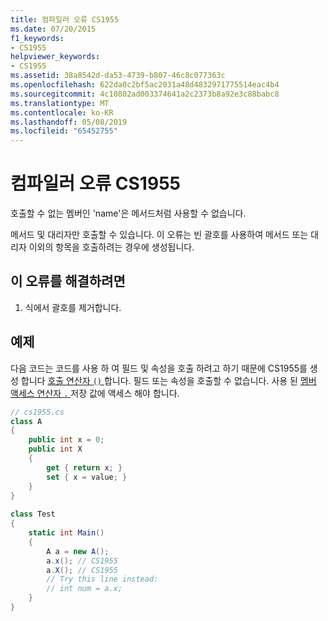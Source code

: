 ```yaml
---
title: 컴파일러 오류 CS1955
ms.date: 07/20/2015
f1_keywords:
- CS1955
helpviewer_keywords:
- CS1955
ms.assetid: 38a8542d-da53-4739-b807-46c8c077363c
ms.openlocfilehash: 622da0c2bf5ac2031a48d4832971775514eac4b4
ms.sourcegitcommit: 4c10802ad003374641a2c2373b8a92e3c88babc8
ms.translationtype: MT
ms.contentlocale: ko-KR
ms.lasthandoff: 05/08/2019
ms.locfileid: "65452755"
---
```

# <a name="compiler-error-cs1955"></a>컴파일러 오류 CS1955

호출할 수 없는 멤버인 'name'은 메서드처럼 사용할 수 없습니다.  
  
메서드 및 대리자만 호출할 수 있습니다. 이 오류는 빈 괄호를 사용하여 메서드 또는 대리자 이외의 항목을 호출하려는 경우에 생성됩니다.  
  
## <a name="to-correct-this-error"></a>이 오류를 해결하려면  
  
1. 식에서 괄호를 제거합니다.  
  
## <a name="example"></a>예제

다음 코드는 코드를 사용 하 여 필드 및 속성을 호출 하려고 하기 때문에 CS1955를 생성 합니다 [호출 연산자 `()` ](../language-reference/operators/member-access-operators.md#invocation-operator-)합니다. 필드 또는 속성을 호출할 수 없습니다. 사용 된 [멤버 액세스 연산자 `.` ](../language-reference/operators/member-access-operators.md#member-access-operator-) 저장 값에 액세스 해야 합니다.
  
```csharp  
// cs1955.cs  
class A  
{  
    public int x = 0;  
    public int X  
    {  
        get { return x; }  
        set { x = value; }  
    }  
}  
  
class Test  
{  
    static int Main()  
    {  
        A a = new A();  
        a.x(); // CS1955  
        a.X(); // CS1955  
        // Try this line instead:  
        // int num = a.x;  
    }  
}  
```
